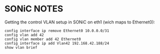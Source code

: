 # SONiC NOTES

Getting the control VLAN setup in SONiC on eth1 (wich maps to Ethernet0):

```shell
config interface ip remove Ethernet0 10.0.0.0/31
config vlan add 42
config vlan member add 42 Ethernet0
config interface ip add Vlan42 192.168.42.188/24
show vlan brief
```
